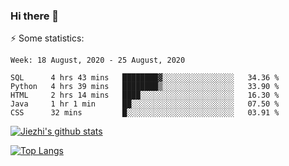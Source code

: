 ### Hi there 👋

⚡ Some statistics:

<!--START_SECTION:waka-->
```text
Week: 18 August, 2020 - 25 August, 2020

SQL      4 hrs 43 mins   ████████▓░░░░░░░░░░░░░░░░   34.36 % 
Python   4 hrs 39 mins   ████████▒░░░░░░░░░░░░░░░░   33.90 % 
HTML     2 hrs 14 mins   ████░░░░░░░░░░░░░░░░░░░░░   16.30 % 
Java     1 hr 1 min      ██░░░░░░░░░░░░░░░░░░░░░░░   07.50 % 
CSS      32 mins         █░░░░░░░░░░░░░░░░░░░░░░░░   03.91 % 
```
<!--END_SECTION:waka-->

[![Jiezhi's github stats](https://github-readme-stats.vercel.app/api?username=Jiezhi&show_icons=true)](https://github.com/Jiezhi/github-readme-stats)

[![Top Langs](https://github-readme-stats.vercel.app/api/top-langs/?username=Jiezhi&hide=javascript,html)](https://github.com/Jiezhi/github-readme-stats)
<!--
**Jiezhi/Jiezhi** is a ✨ _special_ ✨ repository because its `README.md` (this file) appears on your GitHub profile.

Here are some ideas to get you started:

- 🔭 I’m currently working on ...
- 🌱 I’m currently learning ...
- 👯 I’m looking to collaborate on ...
- 🤔 I’m looking for help with ...
- 💬 Ask me about ...
- 📫 How to reach me: ...
- 😄 Pronouns: ...
- ⚡ Fun fact: ...
-->

